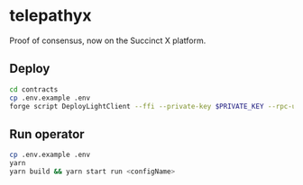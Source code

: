 # telepathyx

Proof of consensus, now on the Succinct X platform.

## Deploy

```bash
cd contracts
cp .env.example .env
forge script DeployLightClient --ffi --private-key $PRIVATE_KEY --rpc-url $RPC --broadcast --etherscan-api-key $ETHERSCAN_API_KEY --verify
```

## Run operator

```bash
cp .env.example .env
yarn
yarn build && yarn start run <configName>
```